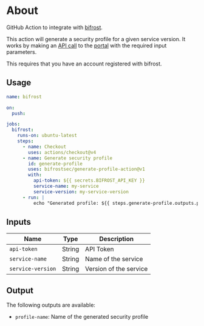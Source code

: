 # About

GitHub Action to integrate with [bifrost](https://bifrostsec.com/).

This action will generate a security profile for a given service version. It
works by making an [API call](https://docs.bifrostsec.com/api/v2/operations/serviceserviceversionversionprofile) to the
[portal](https://portal.bifrostsec.com) with the required input parameters.

This requires that you have an account registered with bifrost.

## Usage

```yaml
name: bifrost

on:
  push:

jobs:
  bifrost:
    runs-on: ubuntu-latest
    steps:
      - name: Checkout
        uses: actions/checkout@v4
      - name: Generate security profile
        id: generate-profile
        uses: bifrostsec/generate-profile-action@v1
        with:
          api-token: ${{ secrets.BIFROST_API_KEY }}
          service-name: my-service
          service-version: my-service-version
      - run: |
          echo "Generated profile: ${{ steps.generate-profile.outputs.profile-name }}"
```

## Inputs

| Name              | Type   | Description            |
|-------------------|--------|------------------------|
| `api-token`       | String | API Token              |
| `service-name`    | String | Name of the service    |
| `service-version` | String | Version of the service |

## Output

The following outputs are available:

- `profile-name`: Name of the generated security profile
